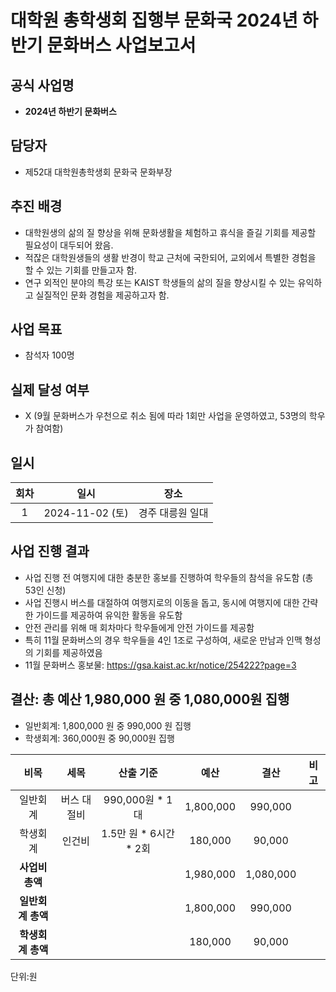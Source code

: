 # 대학원 총학생회 집행부 문화국 2024년 하반기 문화버스 사업보고서

## 공식 사업명 
-	**2024년 하반기 문화버스**

## 담당자
-	제52대 대학원총학생회 문화국 문화부장

## 추진 배경
-	대학원생의 삶의 질 향상을 위해 문화생활을 체험하고 휴식을 즐길 기회를 제공할 필요성이 대두되어 왔음.
-	적잖은 대학원생들의 생활 반경이 학교 근처에 국한되어, 교외에서 특별한 경험을 할 수 있는 기회를 만들고자 함.
-	연구 외적인 분야의 특강 또는 KAIST 학생들의 삶의 질을 향상시킬 수 있는 유익하고 실질적인 문화 경험을 제공하고자 함.

## 사업 목표
-	참석자 100명

## 실제 달성 여부
- X (9월 문화버스가 우천으로 취소 됨에 따라 1회만 사업을 운영하였고, 53명의 학우가 참여함)

## 일시
| 회차 | 일시 | 장소 |
|:----------:|:------------:|:--------:|
| 1 |2024-11-02 (토)| 경주 대릉원 일대 |

## 사업 진행 결과
-	사업 진행 전 여행지에 대한 충분한 홍보를 진행하여 학우들의 참석을 유도함 (총 53인 신청)
-	사업 진행시 버스를 대절하여 여행지로의 이동을 돕고, 동시에 여행지에 대한 간략한 가이드를 제공하여 유익한 활동을 유도함
-	안전 관리를 위해 매 회차마다 학우들에게 안전 가이드를 제공함
-	특히 11월 문화버스의 경우 학우들을 4인 1조로 구성하여, 새로운 만남과 인맥 형성의 기회를 제공하였음
- 11월 문화버스 홍보물: https://gsa.kaist.ac.kr/notice/254222?page=3

## 결산: 총 예산 1,980,000 원 중 1,080,000원 집행
-	일반회계: 1,800,000 원 중 990,000 원 집행
-	학생회계: 360,000원 중 90,000원 집행

| **비목** | **세목** | **산출 기준** | **예산** | **결산** | **비고** |
|:----------:|:------------:|:--------:|:--------:|:--------:|:--------:|
|일반회계|버스 대절비| 990,000원 * 1대 | 1,800,000 | 990,000 || 
|학생회계|인건비 | 1.5만 원 * 6시간 * 2회 | 180,000 | 90,000 ||
| **사업비 총액** | | | 1,980,000 | 1,080,000 ||
| **일반회계 총액** | | | 1,800,000 | 990,000 ||
| **학생회계 총액** | | | 180,000 | 90,000 ||

단위:원

